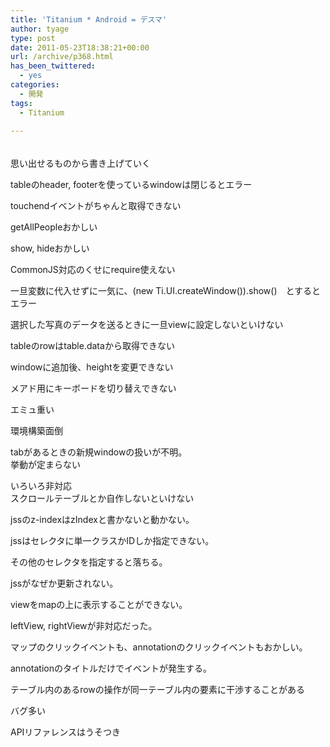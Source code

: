 ```yaml
---
title: 'Titanium * Android = デスマ'
author: tyage
type: post
date: 2011-05-23T18:38:21+00:00
url: /archive/p368.html
has_been_twittered:
  - yes
categories:
  - 開発
tags:
  - Titanium

---
```

<p>　<br />
思い出せるものから書き上げていく</p>
<p>tableのheader, footerを使っているwindowは閉じるとエラー</p>
<p>touchendイベントがちゃんと取得できない</p>
<p>getAllPeopleおかしい</p>
<p>show, hideおかしい</p>
<p>CommonJS対応のくせにrequire使えない</p>
<p>一旦変数に代入せずに一気に、(new Ti.UI.createWindow()).show()　とするとエラー</p>
<p>選択した写真のデータを送るときに一旦viewに設定しないといけない</p>
<p>tableのrowはtable.dataから取得できない</p>
<p>windowに追加後、heightを変更できない</p>
<p>メアド用にキーボードを切り替えできない</p>
<p>エミュ重い</p>
<p>環境構築面倒</p>
<p>tabがあるときの新規windowの扱いが不明。<br />
挙動が定まらない</p>
<p>いろいろ非対応<br />
スクロールテーブルとか自作しないといけない</p>
<p>jssのz-indexはzIndexと書かないと動かない。</p>
<p>jssはセレクタに単一クラスかIDしか指定できない。</p>
<p>その他のセレクタを指定すると落ちる。</p>
<p>jssがなぜか更新されない。</p>
<p>viewをmapの上に表示することができない。</p>
<p>leftView, rightViewが非対応だった。</p>
<p>マップのクリックイベントも、annotationのクリックイベントもおかしい。</p>
<p>annotationのタイトルだけでイベントが発生する。</p>
<p>テーブル内のあるrowの操作が同一テーブル内の要素に干渉することがある</p>
<p>バグ多い</p>
<p>APIリファレンスはうそつき</p>
